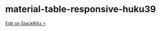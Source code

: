 # material-table-responsive-huku39

[Edit on StackBlitz ⚡️](https://stackblitz.com/edit/material-table-responsive-huku39)